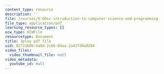 ```yaml
---
content_type: resource
description: ''
file: /courses/6-00sc-introduction-to-computer-science-and-programming-spring-2011/827316064a9d2c6b84aa2a41fd4a82b4_pjLbxB9TXJs.pdf
file_type: application/pdf
learning_resource_types: []
ocw_type: OCWFile
resourcetype: Document
title: 3play pdf file
uid: 82731606-4a9d-2c6b-84aa-2a41fd4a82b4
video_files:
  video_thumbnail_file: null
video_metadata:
  youtube_id: null
---
```

